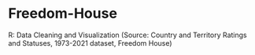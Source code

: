 # Freedom-House
R: Data Cleaning and Visualization (Source: Country and Territory Ratings and Statuses, 1973-2021 dataset, Freedom House)
